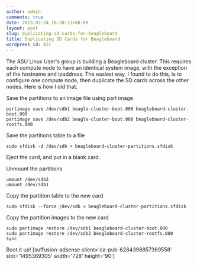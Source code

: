 ```yaml
---
author: admin
comments: true
date: 2013-02-24 16:38:11+00:00
layout: post
slug: duplicating-sd-cards-for-beagleboard
title: Duplicating SD Cards for Beagleboard
wordpress_id: 831
---
```


The ASU Linux User's group is building a Beagleboard cluster. This requires each compute node to have an identical system image, with the exception of the hostname and ipaddress. The easiest way, I found to do this, is to configure one compute node, then duplicate the SD cards across the other nodes. Here is how I did that.

<!-- more -->

Save the partitions to an image file using part image

    
    partimage save /dev/sdb1 beagle-cluster-boot.000 beagleboard-cluster-boot.000
    partimage save /dev/sdb2 beagle-cluster-boot.000 beagleboard-cluster-rootfs.000


Save the partitions table to a file

    
    sudo sfdisk -d /dev/sdb > beagleboard-cluster-partitions.sfdisk


Eject the card, and put in a blank card.

Unmount the partitions

    
    umount /dev/sdb2
    umount /dev/sdb1


Copy the partition table to the new card

    
    sudo sfdisk --force /dev/sdb < beagleboard-cluster-partitions.sfdisk


Copy the partition images to the new card

    
    sudo partimage restore /dev/sdb1 beagleboard-cluster-boot.000
    sudo partimage restore /dev/sdb2 beagleboard-cluster-rootfs.000
    sync


Boot it up!
[suffusion-adsense client='ca-pub-6284398857369558' slot='1495369305' width='728' height='90']
